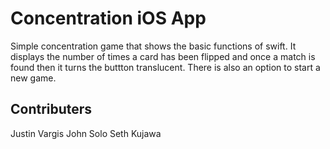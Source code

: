 # Concentration iOS App


Simple concentration game that shows the basic functions of swift. It displays the number of times a card has been flipped and once a match is found then it turns the buttton translucent. There is also an option to start a new game.

## Contributers 

Justin Vargis
John Solo
Seth Kujawa
